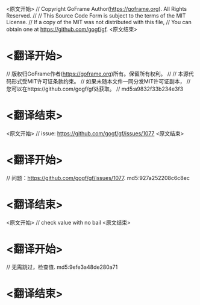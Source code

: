 
<原文开始>
// Copyright GoFrame Author(https://goframe.org). All Rights Reserved.
//
// This Source Code Form is subject to the terms of the MIT License.
// If a copy of the MIT was not distributed with this file,
// You can obtain one at https://github.com/gogf/gf.
<原文结束>

# <翻译开始>
// 版权归GoFrame作者(https://goframe.org)所有。保留所有权利。
//
// 本源代码形式受MIT许可证条款约束。
// 如果未随本文件一同分发MIT许可证副本，
// 您可以在https://github.com/gogf/gf处获取。
// md5:a9832f33b234e3f3
# <翻译结束>


<原文开始>
// issue: https://github.com/gogf/gf/issues/1077
<原文结束>

# <翻译开始>
// 问题：https://github.com/gogf/gf/issues/1077. md5:927a252208c6c8ec
# <翻译结束>


<原文开始>
// check value with no bail
<原文结束>

# <翻译开始>
// 无需跳过，检查值. md5:9efe3a48de280a71
# <翻译结束>

